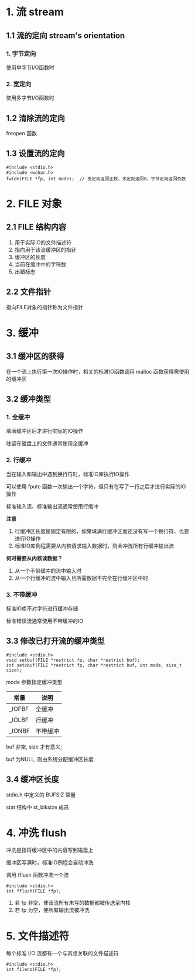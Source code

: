 # 1. 流 stream

## 1.1 流的定向 stream's orientation

### 1. 字节定向

使用单字节I/O函数时

### 2. 宽定向

使用多字节I/O函数时

## 1.2 清除流的定向

freopen 函数

## 1.3 设置流的定向

```
#include <stdio.h>
#include <wchar.h>
fwide(FILE *fp, int mode);	// 宽定向返回正数，未定向返回0，字节定向返回负数
```

# 2. FILE 对象

## 2.1 FILE 结构内容

1. 用于实际IO的文件描述符
2. 指向用于该流缓冲区的指针
3. 缓冲区的长度
4. 当前在缓冲中的字符数
5. 出错标志

## 2.2 文件指针

指向FILE对象的指针称为文件指针

# 3. 缓冲

## 3.1 缓冲区的获得

在一个流上执行第一次IO操作时，相关的标准IO函数调用 malloc 函数获得需使用的缓冲区

## 3.2 缓冲类型

### 1. 全缓冲

填满缓冲区后才进行实际的IO操作

驻留在磁盘上的文件通常使用全缓冲

### 2. 行缓冲

当在输入和输出中遇到换行符时，标准IO库执行IO操作

可以使用 fputc 函数一次输出一个字符，但只有在写了一行之后才进行实际的IO操作

标准输入流、标准输出流通常使用行缓冲

**注意**

1. 行缓冲区长度是固定有限的，如果填满行缓冲区而还没有写一个换行符，也要进行IO操作
2. 标准IO库例程需要从内核请求输入数据时，则会冲洗所有行缓冲输出流

**何时需要从内核读数据？**

1. 从一个不带缓冲的流中输入时
2. 从一个行缓冲的流中输入且所需数据不完全在行缓冲区中时

### 3. 不带缓冲

标准IO库不对字符进行缓冲存储

标准错误流通常使用不带缓冲的IO

## 3.3 修改已打开流的缓冲类型

```
#include <stdio.h>
void setbuf(FILE *restrict fp, char *restrict buf);
int setvbuf(FILE *restrict fp, char *restrict buf, int mode, size_t size);
```

mode 参数指定缓冲类型

| 常量 | 说明 |
| --- | --- |
| _IOFBF | 全缓冲 |
| _IOLBF | 行缓冲 |
| _IONBF | 不带缓冲 |

buf 非空, size 才有意义;

buf 为NULL, 则由系统分配缓冲区长度

## 3.4 缓冲区长度

stdio.h 中定义的 BUFSIZ 常量

stat 结构中 st_blksize 成员

# 4. 冲洗 flush

冲洗是指将缓冲区中的内容写到磁盘上

缓冲区写满时，标准IO例程会自动冲洗

调用 fflush 函数冲洗一个流

```
#include <stdio.h>
int fflush(FILE *fp);
```

1. 若 fp 非空，使该流所有未写的数据都被传送至内核
2. 若 fp 为空，使所有输出流被冲洗

# 5. 文件描述符

每个标准 I/O 流都有一个与其想关联的文件描述符

```
#include <stdio.h>
int fileno(FILE *fp);
```
